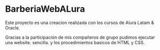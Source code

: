 # BarberiaWebALura
Este proyecto es una creacion realizada con los cursos de Alura Latam & Oracle.



Gracias a la participación de mis compañeros de grupo pudimos ejecutar una website. sencilla. y los procedimientos basicos de HTML y CSS. 
